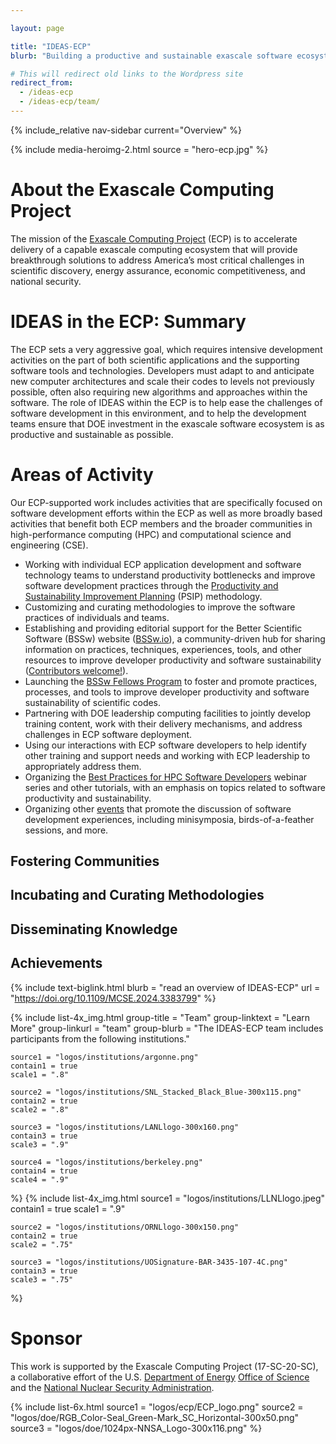 ```yaml
---

layout: page

title: "IDEAS-ECP"
blurb: "Building a productive and sustainable exascale software ecosystem"

# This will redirect old links to the Wordpress site
redirect_from: 
  - /ideas-ecp
  - /ideas-ecp/team/
---
```

<!-- Sidebar Nav -->

{% include_relative nav-sidebar current="Overview" %}

{% 	include media-heroimg-2.html 
	  source = "hero-ecp.jpg"
%}

# About the Exascale Computing Project

The mission of the [Exascale Computing Project](https://www.exascaleproject.org/) (ECP) is to accelerate delivery of a capable exascale computing ecosystem that will provide breakthrough solutions to address America’s most critical challenges in scientific discovery, energy assurance, economic competitiveness, and national security.

# IDEAS in the ECP: Summary

The ECP sets a very aggressive goal, which requires intensive development activities on the part of both scientific applications and the supporting software tools and technologies.  Developers must adapt to and anticipate new computer architectures and scale their codes to levels not previously possible, often also requiring new algorithms and approaches within the software.  The role of IDEAS within the ECP is to help ease the challenges of software development in this environment, and to help the development teams ensure that DOE investment in the exascale software ecosystem is as productive and sustainable as possible.

# Areas of Activity

Our ECP-supported work includes activities that are specifically focused on software development efforts within the ECP as well as more broadly based activities that benefit both ECP members and the broader communities in high-performance computing (HPC) and computational science and engineering (CSE).

* Working with individual ECP application development and software technology teams to understand productivity bottlenecks and improve software development practices through the [Productivity and Sustainability Improvement Planning](https://bssw.io/psip) (PSIP) methodology.
* Customizing and curating methodologies to improve the software practices of individuals and teams.
* Establishing and providing editorial support for the Better Scientific Software (BSSw) website ([BSSw.io](https://bssw.io/)), a community-driven hub for sharing information on practices, techniques, experiences, tools, and other resources to improve developer productivity and software sustainability ([Contributors welcome!](https://bssw.io/contribute)).
* Launching the [BSSw Fellows Program](/activities/bsswf) to foster and promote practices, processes, and tools to improve developer productivity and software sustainability of scientific codes.
* Partnering with DOE leadership computing facilities to jointly develop training content, work with their delivery mechanisms, and address challenges in ECP software deployment.
* Using our interactions with ECP software developers to help identify other training and support needs and working with ECP leadership to appropriately address them.
* Organizing the [Best Practices for HPC Software Developers](/series/hpc-best-practices-webinars) webinar series and other tutorials, with an emphasis on topics related to software productivity and sustainability.
* Organizing other [events](/resources/events.html) that promote the discussion of software development experiences, including minisymposia, birds-of-a-feather sessions, and more.

## Fostering Communities

## Incubating and Curating Methodologies

## Disseminating Knowledge

## Achievements


{% 	include text-biglink.html
		blurb = "read an overview of IDEAS-ECP"
		url = "https://doi.org/10.1109/MCSE.2024.3383799"
%}

{% include list-4x_img.html
	group-title = "Team"
	group-linktext = "Learn More"
	group-linkurl = "team"
	group-blurb = "The IDEAS-ECP team includes participants from the following institutions."

	source1 = "logos/institutions/argonne.png"
	contain1 = true
	scale1 = ".8"

	source2 = "logos/institutions/SNL_Stacked_Black_Blue-300x115.png"
	contain2 = true
	scale2 = ".8"

	source3 = "logos/institutions/LANLlogo-300x160.png"
	contain3 = true
	scale3 = ".9"

	source4 = "logos/institutions/berkeley.png"
	contain4 = true
	scale4 = ".9"
%}
{% include list-4x_img.html
	source1 = "logos/institutions/LLNLlogo.jpeg"
	contain1 = true
	scale1 = ".9"

	source2 = "logos/institutions/ORNLlogo-300x150.png"
	contain2 = true
	scale2 = ".75"

	source3 = "logos/institutions/UOSignature-BAR-3435-107-4C.png"
	contain3 = true
	scale3 = ".75"
%}

# Sponsor

This work is supported by the Exascale Computing Project (17-SC-20-SC), a collaborative effort of the U.S. [Department of Energy](http://energy.gov/) [Office of Science](http://science.energy.gov/) and the [National Nuclear Security Administration](https://www.energy.gov/nnsa).

{% 	include list-6x.html
	source1 = "logos/ecp/ECP_logo.png"
	source2 = "logos/doe/RGB_Color-Seal_Green-Mark_SC_Horizontal-300x50.png"		source3 = "logos/doe/1024px-NNSA_Logo-300x116.png"
%}
